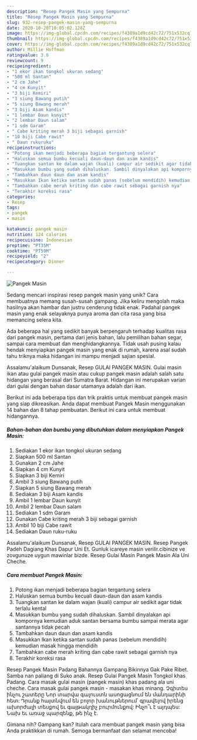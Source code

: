 ```yaml
---
description: "Resep Pangek Masin yang Sempurna"
title: "Resep Pangek Masin yang Sempurna"
slug: 932-resep-pangek-masin-yang-sempurna
date: 2020-10-20T10:05:02.128Z
image: https://img-global.cpcdn.com/recipes/f4389a1d9cd42c72/751x532cq70/pangek-masin-foto-resep-utama.jpg
thumbnail: https://img-global.cpcdn.com/recipes/f4389a1d9cd42c72/751x532cq70/pangek-masin-foto-resep-utama.jpg
cover: https://img-global.cpcdn.com/recipes/f4389a1d9cd42c72/751x532cq70/pangek-masin-foto-resep-utama.jpg
author: Millie Hoffman
ratingvalue: 3.8
reviewcount: 9
recipeingredient:
- "1 ekor ikan tongkol ukuran sedang"
- "500 ml Santan"
- "2 cm Jahe"
- "4 cm Kunyit"
- "3 biji Kemiri"
- "3 siung Bawang putih"
- "5 siung Bawang merah"
- "3 biji Asam kandis"
- "1 lembar Daun kunyit"
- "2 lembar Daun salam"
- "1 sdm Garam"
- " Cabe kriting merah 3 biji sebagai garnish"
- "10 biji Cabe rawit"
- " Daun rukuruku"
recipeinstructions:
- "Potong ikan menjadi beberapa bagian tergantung selera"
- "Haluskan semua bumbu kecuali daun-daun dan asam kandis"
- "Tuangkan santan ke dalam wajan (kuali) campur air sedikit agar tidak terlalu kental"
- "Masukkan bumbu yang sudah dihaluskan. Sambil dinyalakan api kompornya kemudian aduk santan bersama bumbu sampai merata agar santannya tidak pecah"
- "Tambahkan daun daun dan asam kandis"
- "Masukkan Ikan ketika santan sudah panas (sebelum mendidih) kemudian masak hingga mendidih"
- "Tambahkan cabe merah kriting dan cabe rawit sebagai garnish nya"
- "Terakhir koreksi rasa"
categories:
- Resep
tags:
- pangek
- masin

katakunci: pangek masin 
nutrition: 124 calories
recipecuisine: Indonesian
preptime: "PT35M"
cooktime: "PT59M"
recipeyield: "2"
recipecategory: Dinner

---
```



![Pangek Masin](https://img-global.cpcdn.com/recipes/f4389a1d9cd42c72/751x532cq70/pangek-masin-foto-resep-utama.jpg)

Sedang mencari inspirasi resep pangek masin yang unik? Cara membuatnya memang susah-susah gampang. Jika keliru mengolah maka hasilnya akan hambar dan justru cenderung tidak enak. Padahal pangek masin yang enak selayaknya punya aroma dan cita rasa yang bisa memancing selera kita.

Ada beberapa hal yang sedikit banyak berpengaruh terhadap kualitas rasa dari pangek masin, pertama dari jenis bahan, lalu pemilihan bahan segar, sampai cara membuat dan menghidangkannya. Tidak usah pusing kalau hendak menyiapkan pangek masin yang enak di rumah, karena asal sudah tahu triknya maka hidangan ini mampu menjadi sajian spesial.

Assalamu&#39;alaikum Dunsanak, Resep GULAI PANGEK MASIN. Gulai masin ikan atau gulai pangek masin atau cukup pangek masin adalah salah satu hidangan yang berasal dari Sumatra Barat. Hidangan ini merupakan varian dari gulai dengan bahan dasar utamanya adalah dari ikan.


Berikut ini ada beberapa tips dan trik praktis untuk membuat pangek masin yang siap dikreasikan. Anda dapat membuat Pangek Masin menggunakan 14 bahan dan 8 tahap pembuatan. Berikut ini cara untuk membuat hidangannya.

<!--inarticleads1-->

##### Bahan-bahan dan bumbu yang dibutuhkan dalam menyiapkan Pangek Masin:

1. Sediakan 1 ekor ikan tongkol ukuran sedang
1. Siapkan 500 ml Santan
1. Gunakan 2 cm Jahe
1. Siapkan 4 cm Kunyit
1. Siapkan 3 biji Kemiri
1. Ambil 3 siung Bawang putih
1. Siapkan 5 siung Bawang merah
1. Sediakan 3 biji Asam kandis
1. Ambil 1 lembar Daun kunyit
1. Ambil 2 lembar Daun salam
1. Sediakan 1 sdm Garam
1. Gunakan  Cabe kriting merah 3 biji sebagai garnish
1. Ambil 10 biji Cabe rawit
1. Sediakan  Daun ruku-ruku


Assalamu&#39;alaikum Dunsanak, Resep GULAI PANGEK MASIN. Resep Pangek Padeh Dagiang Khas Dapur Uni Et. Gunluk icareye masin verilir.cibinize ve zovgunuze uygun mawinlar bizde. Resep Gulai Masin Pangek Masin Ala Uni Cheche. 

<!--inarticleads2-->

##### Cara membuat Pangek Masin:

1. Potong ikan menjadi beberapa bagian tergantung selera
1. Haluskan semua bumbu kecuali daun-daun dan asam kandis
1. Tuangkan santan ke dalam wajan (kuali) campur air sedikit agar tidak terlalu kental
1. Masukkan bumbu yang sudah dihaluskan. Sambil dinyalakan api kompornya kemudian aduk santan bersama bumbu sampai merata agar santannya tidak pecah
1. Tambahkan daun daun dan asam kandis
1. Masukkan Ikan ketika santan sudah panas (sebelum mendidih) kemudian masak hingga mendidih
1. Tambahkan cabe merah kriting dan cabe rawit sebagai garnish nya
1. Terakhir koreksi rasa


Resep Pangek Masin Padang Bahannya Gampang Bikinnya Gak Pake Ribet. Samba nan paliang di Suko anak. Resep Gulai Pangek Masin Tongkol khas Padang. Cara masak gulai masin (pangek masin) khas padang ala uni cheche. Cara masak gulai pangek masin - masakan khas minang. Չգիտես ինչու շատերը Նոր տարվա գալուստն ասոցացնում են մանդարինի հետ: Դրանք հայտնվում են բոլոր խանութներում՝ գրավելով իրենց ախորժալի տեսքով եւ գայթակղիչ բուրմունքով: Ինչո՞ւ է այդպես: Նախ եւ առաջ պարզենք, թե ինչ է. 

Gimana nih? Gampang kan? Itulah cara membuat pangek masin yang bisa Anda praktikkan di rumah. Semoga bermanfaat dan selamat mencoba!
